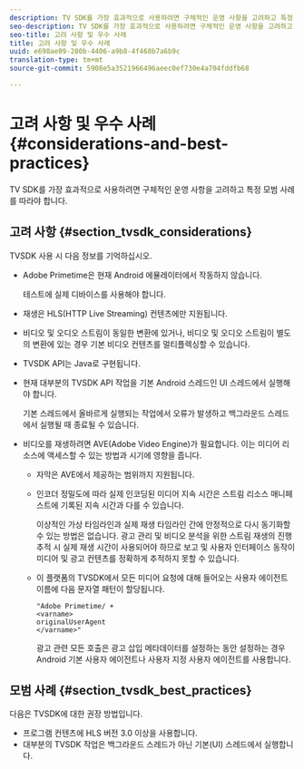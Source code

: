 ```yaml
---
description: TV SDK를 가장 효과적으로 사용하려면 구체적인 운영 사항을 고려하고 특정 모범 사례를 따라야 합니다.
seo-description: TV SDK를 가장 효과적으로 사용하려면 구체적인 운영 사항을 고려하고 특정 모범 사례를 따라야 합니다.
seo-title: 고려 사항 및 우수 사례
title: 고려 사항 및 우수 사례
uuid: e698ae09-280b-4406-a9b8-4f468b7a6b9c
translation-type: tm+mt
source-git-commit: 5908e5a3521966496aeec0ef730e4a704fddfb68

---
```



# 고려 사항 및 우수 사례{#considerations-and-best-practices}

TV SDK를 가장 효과적으로 사용하려면 구체적인 운영 사항을 고려하고 특정 모범 사례를 따라야 합니다.

## 고려 사항 {#section_tvsdk_considerations}

TVSDK 사용 시 다음 정보를 기억하십시오.

* Adobe Primetime은 현재 Android 에뮬레이터에서 작동하지 않습니다.

   테스트에 실제 디바이스를 사용해야 합니다.
* 재생은 HLS(HTTP Live Streaming) 컨텐츠에만 지원됩니다.
* 비디오 및 오디오 스트림이 동일한 변환에 있거나, 비디오 및 오디오 스트림이 별도의 변환에 있는 경우 기본 비디오 컨텐츠를 멀티플렉싱할 수 있습니다.
* TVSDK API는 Java로 구현됩니다.
* 현재 대부분의 TVSDK API 작업을 기본 Android 스레드인 UI 스레드에서 실행해야 합니다.

   기본 스레드에서 올바르게 실행되는 작업에서 오류가 발생하고 백그라운드 스레드에서 실행될 때 종료될 수 있습니다.
* 비디오를 재생하려면 AVE(Adobe Video Engine)가 필요합니다. 이는 미디어 리소스에 액세스할 수 있는 방법과 시기에 영향을 줍니다.

   * 자막은 AVE에서 제공하는 범위까지 지원됩니다.
   * 인코더 정밀도에 따라 실제 인코딩된 미디어 지속 시간은 스트림 리소스 매니페스트에 기록된 지속 시간과 다를 수 있습니다.

      이상적인 가상 타임라인과 실제 재생 타임라인 간에 안정적으로 다시 동기화할 수 있는 방법은 없습니다. 광고 관리 및 비디오 분석을 위한 스트림 재생의 진행 추적 시 실제 재생 시간이 사용되어야 하므로 보고 및 사용자 인터페이스 동작이 미디어 및 광고 컨텐츠를 정확하게 추적하지 못할 수 있습니다.
   * 이 플랫폼의 TVSDK에서 모든 미디어 요청에 대해 들어오는 사용자 에이전트 이름에 다음 문자열 패턴이 할당됩니다.

      ```
      "Adobe Primetime/ + 
      <varname>
      originalUserAgent
      </varname>" 
      ```

      광고 관련 모든 호출은 광고 삽입 메타데이터를 설정하는 동안 설정하는 경우 Android 기본 사용자 에이전트나 사용자 지정 사용자 에이전트를 사용합니다.

## 모범 사례 {#section_tvsdk_best_practices}

다음은 TVSDK에 대한 권장 방법입니다.

* 프로그램 컨텐츠에 HLS 버전 3.0 이상을 사용합니다.
* 대부분의 TVSDK 작업은 백그라운드 스레드가 아닌 기본(UI) 스레드에서 실행합니다.
